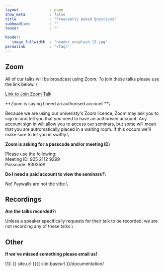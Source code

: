 ```yaml
---
layout              : page
show_meta           : false
title               : "Frequently Asked Questions"
subheadline         : ""
teaser              : ""

header:
   image_fullwidth  : "header_unsplash_12.jpg"
permalink           : "/faq/"
---
```


## Zoom

All of our talks will be broadcast using Zoom. To join these talks please use the link below. \

[Link to Join Zoom Talk](https://bath-ac-uk.zoom.us/j/92521129299?pwd=WFV1YnhuOEY5Q3lFaHRIM3RjUkcyUT09)

**Zoom is saying I need an authorised account **\

Because we are using our univeristy's Zoom licence, Zoom may ask you to sign in and tell you that you need to have an authorised account. Any account sign in will allow you to access our seminars, but some will mean that you are autromatically placed in a waiting room. If this occurs we'll make sure to let you in swiftly.\

**Zoom is asking for a passcode and/or meeting ID**\

Please use the following:\
Meeting ID: 925 2112 9299\
Passcode: 830359\

**Do I need a paid account to view the seminars?**\

No! Paywalls are not the vibe.\

## Recordings

**Are the talks recorded?**\

Unless a speaker specifically requests for their talk to be recorded, we are not recording any of these talks.\

## Other

**If we've missed something please email us!**









 [1]: {{ site.url }}{{ site.baseurl }}/documentation/
